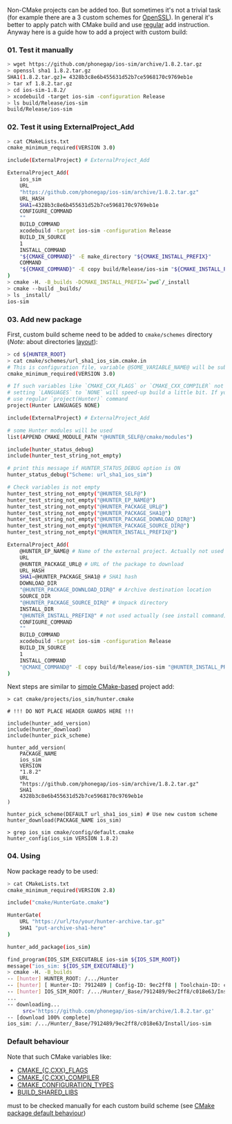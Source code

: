 Non-CMake projects can be added too. But sometimes it's not a trivial task (for example
there are a 3 custom schemes for [OpenSSL](https://github.com/ruslo/hunter/blob/master/cmake/projects/OpenSSL/hunter.cmake)). In general it's better to apply patch with CMake build and use [regular](https://github.com/ruslo/hunter/wiki/usr.adding.new.package) add instruction. Anyway here is a guide how to add a project with custom build:

### 01. Test it manually
```bash
> wget https://github.com/phonegap/ios-sim/archive/1.8.2.tar.gz
> openssl sha1 1.8.2.tar.gz 
SHA1(1.8.2.tar.gz)= 4328b3c8e6b455631d52b7ce5968170c9769eb1e
> tar xf 1.8.2.tar.gz
> cd ios-sim-1.8.2/
> xcodebuild -target ios-sim -configuration Release
> ls build/Release/ios-sim
build/Release/ios-sim
```

### 02. Test it using ExternalProject_Add
```bash
> cat CMakeLists.txt
cmake_minimum_required(VERSION 3.0)

include(ExternalProject) # ExternalProject_Add

ExternalProject_Add(
    ios_sim
    URL
    "https://github.com/phonegap/ios-sim/archive/1.8.2.tar.gz"
    URL_HASH
    SHA1=4328b3c8e6b455631d52b7ce5968170c9769eb1e
    CONFIGURE_COMMAND
    ""
    BUILD_COMMAND
    xcodebuild -target ios-sim -configuration Release
    BUILD_IN_SOURCE
    1
    INSTALL_COMMAND
    "${CMAKE_COMMAND}" -E make_directory "${CMAKE_INSTALL_PREFIX}"
    COMMAND
    "${CMAKE_COMMAND}" -E copy build/Release/ios-sim "${CMAKE_INSTALL_PREFIX}"
)
> cmake -H. -B_builds -DCMAKE_INSTALL_PREFIX=`pwd`/_install
> cmake --build _builds/
> ls _install/
ios-sim
```
### 03. Add new package
First, custom build scheme need to be added to `cmake/schemes` directory
(*Note*: about directories [layout](https://github.com/ruslo/hunter/wiki/dev.layout)):
```bash
> cd ${HUNTER_ROOT}
> cat cmake/schemes/url_sha1_ios_sim.cmake.in
# This is configuration file, variable @SOME_VARIABLE_NAME@ will be substituted during configure_file command
cmake_minimum_required(VERSION 3.0)

# If such variables like `CMAKE_CXX_FLAGS` or `CMAKE_CXX_COMPILER` not used by scheme
# setting `LANGUAGES` to `NONE` will speed-up build a little bit. If you have any problems/glitches
# use regular `project(Hunter)` command
project(Hunter LANGUAGES NONE)

include(ExternalProject) # ExternalProject_Add

# some Hunter modules will be used
list(APPEND CMAKE_MODULE_PATH "@HUNTER_SELF@/cmake/modules")

include(hunter_status_debug)
include(hunter_test_string_not_empty)

# print this message if HUNTER_STATUS_DEBUG option is ON
hunter_status_debug("Scheme: url_sha1_ios_sim")

# Check variables is not empty
hunter_test_string_not_empty("@HUNTER_SELF@")
hunter_test_string_not_empty("@HUNTER_EP_NAME@")
hunter_test_string_not_empty("@HUNTER_PACKAGE_URL@")
hunter_test_string_not_empty("@HUNTER_PACKAGE_SHA1@")
hunter_test_string_not_empty("@HUNTER_PACKAGE_DOWNLOAD_DIR@")
hunter_test_string_not_empty("@HUNTER_PACKAGE_SOURCE_DIR@")
hunter_test_string_not_empty("@HUNTER_INSTALL_PREFIX@")

ExternalProject_Add(
    @HUNTER_EP_NAME@ # Name of the external project. Actually not used set for beautify logging messages
    URL
    @HUNTER_PACKAGE_URL@ # URL of the package to download
    URL_HASH
    SHA1=@HUNTER_PACKAGE_SHA1@ # SHA1 hash
    DOWNLOAD_DIR
    "@HUNTER_PACKAGE_DOWNLOAD_DIR@" # Archive destination location
    SOURCE_DIR
    "@HUNTER_PACKAGE_SOURCE_DIR@" # Unpack directory
    INSTALL_DIR
    "@HUNTER_INSTALL_PREFIX@" # not used actually (see install command)
    CONFIGURE_COMMAND
    ""
    BUILD_COMMAND
    xcodebuild -target ios-sim -configuration Release
    BUILD_IN_SOURCE
    1
    INSTALL_COMMAND
    "@CMAKE_COMMAND@" -E copy build/Release/ios-sim "@HUNTER_INSTALL_PREFIX@"
)
```
Next steps are similar to [simple CMake-based](https://github.com/ruslo/hunter/wiki/usr.adding.new.package)
project add:
```
> cat cmake/projects/ios_sim/hunter.cmake 

# !!! DO NOT PLACE HEADER GUARDS HERE !!!

include(hunter_add_version)
include(hunter_download)
include(hunter_pick_scheme)

hunter_add_version(
    PACKAGE_NAME
    ios_sim
    VERSION
    "1.8.2"
    URL
    "https://github.com/phonegap/ios-sim/archive/1.8.2.tar.gz"
    SHA1
    4328b3c8e6b455631d52b7ce5968170c9769eb1e
)

hunter_pick_scheme(DEFAULT url_sha1_ios_sim) # Use new custom scheme
hunter_download(PACKAGE_NAME ios_sim)
```
```
> grep ios_sim cmake/config/default.cmake 
hunter_config(ios_sim VERSION 1.8.2)
```

### 04. Using
Now package ready to be used:
```bash
> cat CMakeLists.txt 
cmake_minimum_required(VERSION 2.8)

include("cmake/HunterGate.cmake")

HunterGate(
    URL "https://url/to/your/hunter-archive.tar.gz"
    SHA1 "put-archive-sha1-here"
)

hunter_add_package(ios_sim)

find_program(IOS_SIM_EXECUTABLE ios-sim ${IOS_SIM_ROOT})
message("ios_sim: ${IOS_SIM_EXECUTABLE}")
> cmake -H. -B_builds
-- [hunter] HUNTER_ROOT: /.../Hunter
-- [hunter] [ Hunter-ID: 7912489 | Config-ID: 9ec2ff8 | Toolchain-ID: c018e63 ]
-- [hunter] IOS_SIM_ROOT: /.../Hunter/_Base/7912489/9ec2ff8/c018e63/Install (ver.: 1.8.2)
...
-- downloading...
     src='https://github.com/phonegap/ios-sim/archive/1.8.2.tar.gz'
-- [download 100% complete]
ios_sim: /.../Hunter/_Base/7912489/9ec2ff8/c018e63/Install/ios-sim
```

### Default behaviour

Note that such CMake variables like:
* [CMAKE_{C,CXX}_FLAGS](http://www.cmake.org/cmake/help/v3.2/variable/CMAKE_LANG_FLAGS.html)
* [CMAKE_{C,CXX}_COMPILER](http://www.cmake.org/cmake/help/v3.2/variable/CMAKE_LANG_FLAGS.html)
* [CMAKE_CONFIGURATION_TYPES](http://www.cmake.org/cmake/help/v3.2/variable/CMAKE_CONFIGURATION_TYPES.html)
* [BUILD_SHARED_LIBS](http://www.cmake.org/cmake/help/v3.2/variable/BUILD_SHARED_LIBS.html)

must to be checked manually for each custom build scheme (see [CMake package default behaviour](https://github.com/ruslo/hunter/wiki/usr.adding.new.package#default-behaviour))